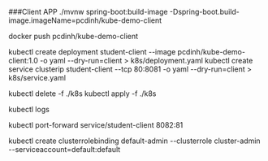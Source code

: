 
###Client APP
./mvnw spring-boot:build-image -Dspring-boot.build-image.imageName=pcdinh/kube-demo-client

docker push pcdinh/kube-demo-client

kubectl create deployment student-client --image pcdinh/kube-demo-client:1.0 -o yaml --dry-run=client > k8s/deployment.yaml
kubectl create service clusterip student-client --tcp 80:8081 -o yaml --dry-run=client > k8s/service.yaml


kubectl delete -f ./k8s
kubectl apply -f ./k8s

kubectl logs <service-name>

kubectl port-forward service/student-client 8082:81


kubectl create clusterrolebinding default-admin --clusterrole cluster-admin --serviceaccount=default:default
